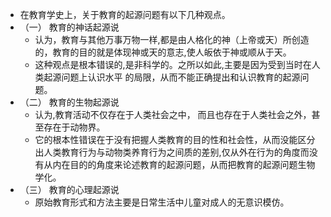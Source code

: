 - 在教育学史上，关于教育的起源问题有以下几种观点。
- （一） 教育的神话起源说
	- 认为，教育与其他万事万物一样,都是由人格化的神（上帝或天）所创造的，教育的目的就是体现神或天的意志,使人皈依于神或顺从于天。
	- 这种观点是根本错误的,是非科学的。之所以如此,主要是因为受到当时在人类起源问题上认识水平
	  的局限，从而不能正确提出和认识教育的起源问题。
- （二） 教育的生物起源说
	- 认为,教育活动不仅存在于人类社会之中， 而且也存在于人类社会之外，甚至存在于动物界。
	- 它的根本性错误在于没有把握人类教育的目的性和社会性，从而没能区分出人类教育行为与动物类养育行为之间质的差别,仅从外在行为的角度而没有从内在目的的角度来论述教育的起源问题，从而把教育的起源问题生物学化。
- （三） 教育的心理起源说
	- 原始教育形式和方法主要是日常生活中儿童对成人的无意识模仿。